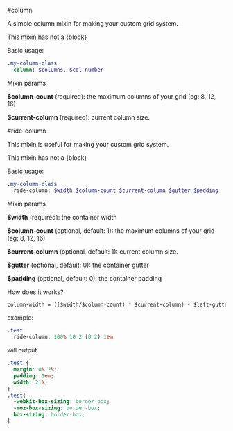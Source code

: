 #column

A simple column mixin for making your custom grid system.

This mixin has not a {block}

Basic usage:

```sass
.my-column-class
  column: $columns, $col-number
```

Mixin params

**$column-count** (required): the maximum columns of your grid (eg: 8, 12, 16)

**$current-column** (required): current column size. 


#ride-column

This mixin is useful for making your custom grid system.

This mixin has not a {block}

Basic usage:

```sass
.my-column-class
  ride-column: $width $column-count $current-column $gutter $padding
```

Mixin params

**$width** (required): the container width

**$column-count** (optional, default: 1): the maximum columns of your grid (eg: 8, 12, 16)

**$current-column** (optional, default: 1): current column size. 

**$gutter** (optional, default: 0): the container gutter

**$padding** (optional, default: 0): the container padding

How does it works?

```sass
column-width = (($width/$column-count) * $current-column) - $left-gutter - $right-gutter
```

example:

```sass
.test
  ride-column: 100% 10 2 (0 2) 1em
```

will output

```css
.test {
  margin: 0% 2%;
  padding: 1em;
  width: 21%;
}
.test{
  -webkit-box-sizing: border-box;  
  -moz-box-sizing: border-box;  
  box-sizing: border-box;  
}
```
